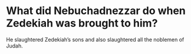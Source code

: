 # What did Nebuchadnezzar do when Zedekiah was brought to him?

He slaughtered Zedekiah’s sons and also slaughtered all the noblemen of Judah.
